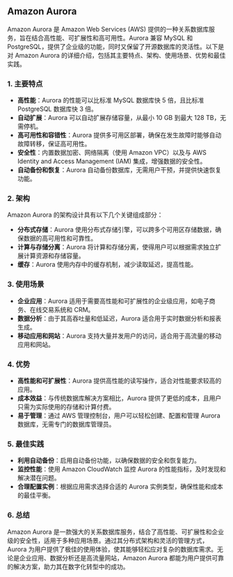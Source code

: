 ## Amazon Aurora

Amazon Aurora 是 Amazon Web Services (AWS) 提供的一种关系数据库服务，旨在结合高性能、可扩展性和高可用性。Aurora 兼容 MySQL 和 PostgreSQL，提供了企业级的功能，同时又保留了开源数据库的灵活性。以下是对 Amazon Aurora 的详细介绍，包括其主要特点、架构、使用场景、优势和最佳实践。

### 1. **主要特点**
- **高性能**：Aurora 的性能可以比标准 MySQL 数据库快 5 倍，且比标准 PostgreSQL 数据库快 3 倍。
- **自动扩展**：Aurora 可以自动扩展存储容量，从最小 10 GB 到最大 128 TB，无需停机。
- **高可用性和容错性**：Aurora 提供多可用区部署，确保在发生故障时能够自动故障转移，保证高可用性。
- **安全性**：内置数据加密、网络隔离（使用 Amazon VPC）以及与 AWS Identity and Access Management (IAM) 集成，增强数据的安全性。
- **自动备份和恢复**：Aurora 自动备份数据库，无需用户干预，并提供快速恢复功能。

### 2. **架构**
Amazon Aurora 的架构设计具有以下几个关键组成部分：
- **分布式存储**：Aurora 使用分布式存储引擎，可以跨多个可用区存储数据，确保数据的高可用性和可靠性。
- **计算与存储分离**：Aurora 将计算和存储分离，使得用户可以根据需求独立扩展计算资源和存储容量。
- **缓存**：Aurora 使用内存中的缓存机制，减少读取延迟，提高性能。

### 3. **使用场景**
- **企业应用**：Aurora 适用于需要高性能和可扩展性的企业级应用，如电子商务、在线交易系统和 CRM。
- **数据分析**：由于其高吞吐量和低延迟，Aurora 适合用于实时数据分析和报表生成。
- **移动应用和网站**：Aurora 支持大量并发用户的访问，适合用于高流量的移动应用和网站。

### 4. **优势**
- **高性能和可扩展性**：Aurora 提供高性能的读写操作，适合对性能要求较高的应用。
- **成本效益**：与传统数据库解决方案相比，Aurora 提供了更低的成本，且用户只需为实际使用的存储和计算付费。
- **易于管理**：通过 AWS 管理控制台，用户可以轻松创建、配置和管理 Aurora 数据库，无需专门的数据库管理员。

### 5. **最佳实践**
- **利用自动备份**：启用自动备份功能，以确保数据的安全和恢复能力。
- **监控性能**：使用 Amazon CloudWatch 监控 Aurora 的性能指标，及时发现和解决潜在问题。
- **合理配置实例**：根据应用需求选择合适的 Aurora 实例类型，确保性能和成本的最佳平衡。

### 6. **总结**
Amazon Aurora 是一款强大的关系数据库服务，结合了高性能、可扩展性和企业级的安全性，适用于多种应用场景。通过其分布式架构和灵活的管理方式，Aurora 为用户提供了极佳的使用体验，使其能够轻松应对复杂的数据库需求。无论是企业应用、数据分析还是高流量网站，Amazon Aurora 都能为用户提供可靠的解决方案，助力其在数字化转型中的成功。